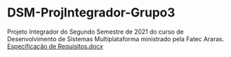 # DSM-ProjIntegrador-Grupo3
Projeto Integrador do Segundo Semestre de 2021 do curso de Desenvolvimento de Sistemas Multiplataforma ministrado pela Fatec Araras.
[Especificação de Requisitos.docx](https://github.com/CM200306/DSM-ProjIntegrador-Grupo3/files/7621941/Especificacao.de.Requisitos.docx)
